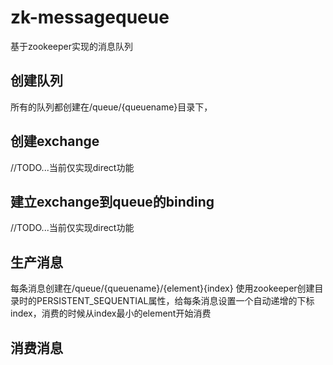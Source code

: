 # zk-messagequeue
基于zookeeper实现的消息队列

## 创建队列
所有的队列都创建在/queue/{queuename}目录下，

## 创建exchange
//TODO...当前仅实现direct功能

## 建立exchange到queue的binding
//TODO...当前仅实现direct功能

## 生产消息
每条消息创建在/queue/{queuename}/{element}{index} 使用zookeeper创建目录时的PERSISTENT_SEQUENTIAL属性，给每条消息设置一个自动递增的下标index，消费的时候从index最小的element开始消费

## 消费消息

